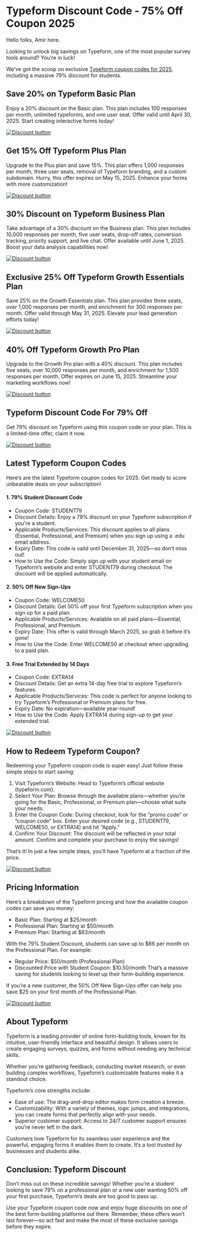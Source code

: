 # Typeform Discount Code - 75% Off Coupon 2025

Hello folks, Amir here.

Looking to unlock big savings on Typeform, one of the most popular survey tools around? You’re in luck!

We’ve got the scoop on exclusive [Typeform coupon codes for 2025](https://typeform.cello.so/zrGdicGsnbj), including a massive 79% discount for students.

## Save 20% on Typeform Basic Plan

Enjoy a 20% discount on the Basic plan. This plan includes 100 responses per month, unlimited typeforms, and one user seat. Offer valid until April 30, 2025. Start creating interactive forms today!​

[![Discount button](https://github.com/user-attachments/assets/151965aa-439b-4b21-b85a-bfdb0b362b56)](https://typeform.cello.so/zrGdicGsnbj)

## Get 15% Off Typeform Plus Plan

Upgrade to the Plus plan and save 15%. This plan offers 1,000 responses per month, three user seats, removal of Typeform branding, and a custom subdomain. Hurry, this offer expires on May 15, 2025. Enhance your forms with more customization!​

[![Discount button](https://github.com/user-attachments/assets/151965aa-439b-4b21-b85a-bfdb0b362b56)](https://typeform.cello.so/zrGdicGsnbj)

## 30% Discount on Typeform Business Plan

Take advantage of a 30% discount on the Business plan. This plan includes 10,000 responses per month, five user seats, drop-off rates, conversion tracking, priority support, and live chat. Offer available until June 1, 2025. Boost your data analysis capabilities now!​

[![Discount button](https://github.com/user-attachments/assets/151965aa-439b-4b21-b85a-bfdb0b362b56)](https://typeform.cello.so/zrGdicGsnbj)

## Exclusive 25% Off Typeform Growth Essentials Plan

Save 25% on the Growth Essentials plan. This plan provides three seats, over 1,000 responses per month, and enrichment for 300 responses per month. Offer valid through May 31, 2025. Elevate your lead generation efforts today!​

[![Discount button](https://github.com/user-attachments/assets/151965aa-439b-4b21-b85a-bfdb0b362b56)](https://typeform.cello.so/zrGdicGsnbj)

## 40% Off Typeform Growth Pro Plan

Upgrade to the Growth Pro plan with a 40% discount. This plan includes five seats, over 10,000 responses per month, and enrichment for 1,500 responses per month. Offer expires on June 15, 2025. Streamline your marketing workflows now!​

[![Discount button](https://github.com/user-attachments/assets/151965aa-439b-4b21-b85a-bfdb0b362b56)](https://typeform.cello.so/zrGdicGsnbj)

## Typeform Discount Code For 79% Off

Get 79% discount on Typeform using this coupon code on your plan. This is a limited-time offer, claim it now.

[![Discount button](https://github.com/user-attachments/assets/151965aa-439b-4b21-b85a-bfdb0b362b56)](https://typeform.cello.so/zrGdicGsnbj)

## Latest Typeform Coupon Codes

Here’s are the latest Typeform coupon codes for 2025. Get ready to score unbeatable deals on your subscription!

#### 1. 79% Student Discount Code

* Coupon Code: STUDENT79
* Discount Details: Enjoy a 79% discount on your Typeform subscription if you're a student.
* Applicable Products/Services: This discount applies to all plans (Essential, Professional, and Premium) when you sign up using a .edu email address.
* Expiry Date: This code is valid until December 31, 2025—so don’t miss out!
* How to Use the Code: Simply sign up with your student email on Typeform’s website and enter STUDENT79 during checkout. The discount will be applied automatically.

#### 2. 50% Off New Sign-Ups

* Coupon Code: WELCOME50
* Discount Details: Get 50% off your first Typeform subscription when you sign up for a paid plan.
* Applicable Products/Services: Available on all paid plans—Essential, Professional, and Premium.
* Expiry Date: This offer is valid through March 2025, so grab it before it’s gone!
* How to Use the Code: Enter WELCOME50 at checkout when upgrading to a paid plan.

#### 3. Free Trial Extended by 14 Days

* Coupon Code: EXTRA14
* Discount Details: Get an extra 14-day free trial to explore Typeform’s features.
* Applicable Products/Services: This code is perfect for anyone looking to try Typeform’s Professional or Premium plans for free.
* Expiry Date: No expiration—available year-round!
* How to Use the Code: Apply EXTRA14 during sign-up to get your extended trial.

[![Discount button](https://github.com/user-attachments/assets/151965aa-439b-4b21-b85a-bfdb0b362b56)](https://typeform.cello.so/zrGdicGsnbj)

## How to Redeem Typeform Coupon?

Redeeming your Typeform coupon code is super easy! Just follow these simple steps to start saving:

1. Visit Typeform’s Website: Head to Typeform’s official website (typeform.com).
2. Select Your Plan: Browse through the available plans—whether you’re going for the Basic, Professional, or Premium plan—choose what suits your needs.
3. Enter the Coupon Code: During checkout, look for the “promo code” or “coupon code” box. Enter your desired code (e.g., STUDENT79, WELCOME50, or EXTRA14) and hit “Apply.”
4. Confirm Your Discount: The discount will be reflected in your total amount. Confirm and complete your purchase to enjoy the savings!

That’s it! In just a few simple steps, you’ll have Typeform at a fraction of the price.

[![Discount button](https://github.com/user-attachments/assets/151965aa-439b-4b21-b85a-bfdb0b362b56)](https://typeform.cello.so/zrGdicGsnbj)

## Pricing Information

Here’s a breakdown of the Typeform pricing and how the available coupon codes can save you money:

* Basic Plan: Starting at $25/month
* Professional Plan: Starting at $50/month
* Premium Plan: Starting at $83/month

With the 79% Student Discount, students can save up to $66 per month on the Professional Plan. For example:

* Regular Price: $50/month (Professional Plan)
* Discounted Price with Student Coupon: $10.50/month That’s a massive saving for students looking to level up their form-building experience.

If you’re a new customer, the 50% Off New Sign-Ups offer can help you save $25 on your first month of the Professional Plan.

[![Discount button](https://github.com/user-attachments/assets/151965aa-439b-4b21-b85a-bfdb0b362b56)](https://typeform.cello.so/zrGdicGsnbj)

## About Typeform

Typeform is a leading provider of online form-building tools, known for its intuitive, user-friendly interface and beautiful design. It allows users to create engaging surveys, quizzes, and forms without needing any technical skills.

Whether you’re gathering feedback, conducting market research, or even building complex workflows, Typeform’s customizable features make it a standout choice.

Typeform’s core strengths include:

* Ease of use: The drag-and-drop editor makes form creation a breeze.
* Customizability: With a variety of themes, logic jumps, and integrations, you can create forms that perfectly align with your needs.
* Superior customer support: Access to 24/7 customer support ensures you’re never left in the dark.

Customers love Typeform for its seamless user experience and the powerful, engaging forms it enables them to create. It’s a tool trusted by businesses and students alike.

## Conclusion: Typeform Discount

Don’t miss out on these incredible savings! Whether you’re a student looking to save 79% on a professional plan or a new user wanting 50% off your first purchase, Typeform’s deals are too good to pass up.

Use your Typeform coupon code now and enjoy huge discounts on one of the best form-building platforms out there. Remember, these offers won’t last forever—so act fast and make the most of these exclusive savings before they expire.
